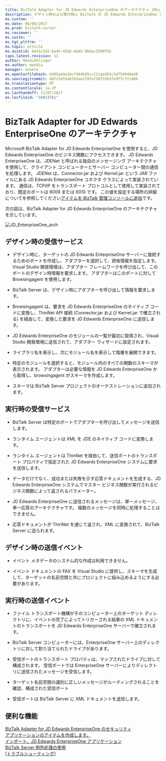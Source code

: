 ```yaml
---
title: BizTalk Adapter for JD Edwards EnterpriseOne のアーキテクチャ |Microsoft ドキュメント
description: デザイン時および実行時に BizTalk の JD Edwards EnterpriseOne アダプター デザイン時および実行時に、および送信イベント受信サービスを説明します。
ms.custom: ''
ms.date: 06/08/2017
ms.prod: biztalk-server
ms.reviewer: ''
ms.suite: ''
ms.tgt_pltfrm: ''
ms.topic: article
ms.assetid: 0441c5d2-6a46-45b6-8ab5-0bdac3590f56
caps.latest.revision: 11
author: MandiOhlinger
ms.author: mandia
manager: anneta
ms.openlocfilehash: b495ee9a34cf464bd5cc11caed53c5df54948a49
ms.sourcegitcommit: dd7c54feab783ae2f8fe75873363fe9ffc77cd66
ms.translationtype: MT
ms.contentlocale: ja-JP
ms.lasthandoff: 11/07/2017
ms.locfileid: "24013761"
---
```

# <a name="architecture-of-biztalk-adapter-for-jd-edwards-enterpriseone"></a>BizTalk Adapter for JD Edwards EnterpriseOne のアーキテクチャ
Microsoft BizTalk Adapter for JD Edwards EnterpriseOne を使用すると、JD Edwards EnterpriseOne のビジネス関数にアクセスできます。 JD Edwards EnterpriseOne は、JDENet と呼ばれる独自のメッセージング アーキテクチャを使用して、クライアント コンピューターとサーバー コンピューター間の通信を処理します。 JDENet は、Connector.jar および Kernel.jar という JAR ファイルにある JD Edwards EnterpriseOne コネクタ クラスによって実装されています。 通信は、TCP/IP をトランスポート プロトコルとして使用して実装されており、既定のポートは 6009 または 6010 です。 この値を設定する場所の詳細についてを参照してください[アイテムを BizTalk 管理コンソールに追加](../core/adding-biztalk-adapter-for-jd-edwards-oneworld.md)です。  
  
 次の図は、BizTalk Adapter for JD Edwards EnterpriseOne のアーキテクチャを示しています。  
  
 ![](../core/media/jd-enterpriseone-arch.gif "JD_EnterpriseOne_arch")  
  
## <a name="inbound-services-at-design-time"></a>デザイン時の受信サービス  
  
-   デザイン時に、ターゲットの JD Edwards EnterpriseOne サーバーに接続するためのポートを作成し、アダプターを選択して、資格情報を指定します。 Visual Studio 開発環境は、アダプター フレームワークを呼び出して、このポートのデザイン時情報を要求します。 アダプターはこのポートに対して Browsingagent を使用します。  
  
-   BizTalk Server は、デザイン時にアダプターを呼び出して情報を要求します。  
  
-   Browsingagent は、要求を JD Edwards EnterpriseOne のネイティブ コードに変換し、ThinNet API 接続 (Connector.jar および Kernel.jar で確立される) を経由して、変換した要求を JD Edwards EnterpriseOne に送信します。  
  
-   JD Edwards EnterpriseOne のモジュールの一覧が最初に取得され、Visual Studio 開発環境に送信されて、アダプター ウィザードに設定されます。  
  
-   ライブラリ名を表示し、次にモジュール名を表示して階層を展開できます。  
  
-   特定のモジュールを選択すると、モジュール内のすべての関数のスキーマが表示されます。 アダプターは必要な情報を JD Edwards EnterpriseOne から取得し、browsingagent がスキーマを作成します。  
  
-   スキーマは BizTalk Server プロジェクトのオーケストレーションに追加されます。  
  
## <a name="inbound-services-at-run-time"></a>実行時の受信サービス  
  
-   BizTalk Server は特定のポートでアダプターを呼び出してメッセージを送信します。  
  
-   ランタイム エージェントは XML を JDE のネイティブ コードに変換します。  
  
-   ランタイム エージェントは ThinNet を経由して、送信ポートのトランスポート プロパティで指定された JD Edwards EnterpriseOne システムに要求を送信します。  
  
-   データだけでなく、成功または失敗を示す応答ドキュメントを生成する、JD Edwards EnterpriseOne システムでマスター ビジネス関数が実行されるビジネス関数によって返されるパラメーター。  
  
-   JD Edwards EnterpriseOne に送信されるメッセージは、単一メッセージ、単一応答のアーキテクチャです。 複数のメッセージを同時に処理することはできません。  
  
-   応答ドキュメントが ThinNet を通じて返され、XML に変換されて、BizTalk Server に送られます。  
  
## <a name="outbound-events-at-design-time"></a>デザイン時の送信イベント  
  
-   イベント メタデータのシステム的な作成は利用できません。  
  
-   イベント ドキュメントの FAX を Visual Studio に提供し、スキーマを生成して、ターゲットの名前空間と共にプロジェクトに組み込めるようにする必要があります。  
  
## <a name="outbound-events-at-run-time"></a>実行時の送信イベント  
  
-   ファイル トランスポート機構がそのコンピューター上のターゲット ディレクトリに、イベントの完了によってトリガーされる結果の XML ドキュメントのトランスポートを JD Edwards EnterpriseOne サーバーで確立されます。  
  
-   BizTalk Server コンピューターには、EnterpriseOne サーバー上のディレクトリに対して割り当てられたドライブがあります。  
  
-   受信ポートのトランスポート プロパティは、マップされたドライブに対して構成されます。 受信ポートでは EnterpriseOne サーバーによりディレクトリに送信されたメッセージを受信します。  
  
-   ターゲット名前空間の識別に正しいメッセージがルーティングされることを確認、構成された受信ポート  
  
-   受信ポートは BizTalk Server に XML ドキュメントを送信します。  
  
## <a name="more-good-stuff"></a>便利な機能
[BizTalk Adapter for JD Edwards EnterpriseOne のセキュリティ](../core/security-in-biztalk-adapter-for-jd-edwards-enterpriseone.md)  
[アプリケーションのアイテムを作成します。](../core/developing-applications2.md)  
[インポート、JD Edwards EnterpriseOne アプリケーション](../core/deploying-biztalk-adapter-for-jd-edwards-enterpriseone.md)  
[BizTalk Server 例外処理の使用](../core/using-biztalk-server-exception-handling3.md)  
[[トラブルシューティング]](../core/troubleshooting-jd-edwards-enterpriseone.md)  
